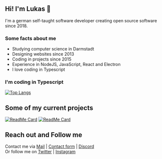 ## Hi! I'm Lukas 👋
I'm a german self-taught software developer creating open source software since 2018.

### Some facts about me
- Studying computer science in Darmstadt
- Designing websites since 2013
- Coding in projects since 2015
- Experience in NodeJS, JavaScript, React and Electron
- I love coding in Typescript

### I'm coding in Typescript
[![Top Langs](https://github-readme-stats.vercel.app/api/top-langs/?username=astrogd&layout=compact)](https://github.com/anuraghazra/github-readme-stats)

## Some of my current projects
[![ReadMe Card](https://github-readme-stats.vercel.app/api/pin/?username=astrogd&repo=typed-event-emitter)](https://github.com/astrogd/typed-event-emitter)
[![ReadMe Card](https://github-readme-stats.vercel.app/api/pin/?username=astrogd&repo=haveibeenpwnedchecker)](https://github.com/astrogd/haveibeenpwnedchecker)

## Reach out and Follow me
Contact me via [Mail](mailto:hello@astrogd.eu) | [Contact form](https://www.astrogd.eu/en/kontakt) | [Discord](https://www.discord.gg/0nWbSKRpS4GtPUpa)
<br>Or follow me on [Twitter](https://www.twitter.com/astrogd) | [Instagram](https://www.instagram.com/astrogd)
